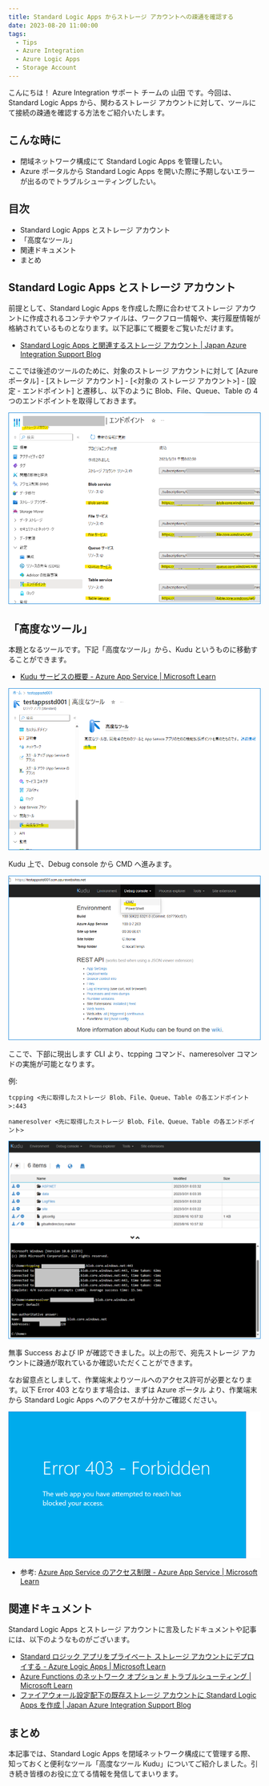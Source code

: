 ```yaml
---
title: Standard Logic Apps からストレージ アカウントへの疎通を確認する
date: 2023-08-20 11:00:00
tags:
  - Tips
  - Azure Integration
  - Azure Logic Apps 
  - Storage Account
---
```


こんにちは！  Azure Integration サポート チームの 山田 です。今回は、Standard Logic Apps から、関わるストレージ アカウントに対して、ツールにて接続の疎通を確認する方法をご紹介いたします。

<!-- more -->

## こんな時に

- 閉域ネットワーク構成にて Standard Logic Apps を管理したい。
- Azure ポータルから Standard Logic Apps を開いた際に予期しないエラーが出るのでトラブルシューティングしたい。

## 目次
- Standard Logic Apps とストレージ アカウント
- 「高度なツール」
- 関連ドキュメント
- まとめ

## Standard Logic Apps とストレージ アカウント

前提として、Standard Logic Apps を作成した際に合わせてストレージ アカウントに作成されるコンテナやファイルは、ワークフロー情報や、実行履歴情報が格納されているものとなります。以下記事にて概要をご覧いただけます。

- [Standard Logic Apps と関連するストレージ アカウント | Japan Azure Integration Support Blog](https://jpazinteg.github.io/blog/LogicApps/StandardLogicApps-StorageAccount/)

ここでは後述のツールのために、対象のストレージ アカウントに対して [Azure ポータル] - [ストレージ アカウント] - [<対象の ストレージ アカウント>] - [設定 - エンドポイント] と遷移し、以下のように Blob、File、Queue、Table の 4 つのエンドポイントを取得しておきます。

![](./StandardLogicApps-Ping/StandardLogicApps-Ping-4.png)


## 「高度なツール」

本題となるツールです。下記「高度なツール」から、Kudu というものに移動することができます。

- [Kudu サービスの概要 - Azure App Service | Microsoft Learn](https://learn.microsoft.com/ja-jp/azure/app-service/resources-kudu)

![](./StandardLogicApps-Ping/StandardLogicApps-Ping-1.png)

Kudu 上で、Debug console から CMD へ進みます。

![](./StandardLogicApps-Ping/StandardLogicApps-Ping-2.png)

ここで、下部に現出します CLI より、tcpping コマンド、nameresolver コマンドの実施が可能となります。

例: 

`tcpping <先に取得したストレージ Blob、File、Queue、Table の各エンドポイント>:443 `

`nameresolver <先に取得したストレージ Blob、File、Queue、Table の各エンドポイント>`

![](./StandardLogicApps-Ping/StandardLogicApps-Ping-3.png)

無事 Success および IP が確認できました。以上の形で、宛先ストレージ アカウントに疎通が取れているか確認いただくことができます。

なお留意点としまして、作業端末よりツールへのアクセス許可が必要となります。以下 Error 403 となります場合は、まずは Azure ポータル より、作業端末から Standard Logic Apps へのアクセスが十分かご確認ください。
 
![](./StandardLogicApps-Ping/StandardLogicApps-Ping-0.png)

- 参考: [Azure App Service のアクセス制限 - Azure App Service | Microsoft Learn](https://learn.microsoft.com/ja-jp/azure/app-service/app-service-ip-restrictions?tabs=azurecli)


## 関連ドキュメント

Standard Logic Apps とストレージ アカウントに言及したドキュメントや記事には、以下のようなものがございます。

- [Standard ロジック アプリをプライベート ストレージ アカウントにデプロイする - Azure Logic Apps | Microsoft Learn](https://learn.microsoft.com/ja-jp/azure/logic-apps/deploy-single-tenant-logic-apps-private-storage-account)
- [Azure Functions のネットワーク オプション # トラブルシューティング | Microsoft Learn](https://learn.microsoft.com/ja-jp/azure/azure-functions/functions-networking-options?tabs=azure-cli#troubleshooting)
- [ファイアウォール設定配下の既存ストレージ アカウントに Standard Logic Apps を作成 | Japan Azure Integration Support Blog](https://jpazinteg.github.io/blog/LogicApps/SecBlobStandardLA/)


## まとめ

本記事では、Standard Logic Apps を閉域ネットワーク構成にて管理する際、知っておくと便利なツール「高度なツール Kudu」についてご紹介しました。引き続き皆様のお役に立てる情報を発信してまいります。

